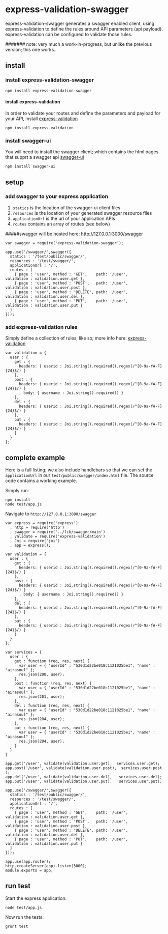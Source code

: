express-validation-swagger
==================

express-validation-swagger generates a swagger enabled client, using express-validation to define the rules around API parameters (api payload).  express-validation can be configured to validate those rules.


####### note: very much a work-in-progress, but unlike the previous version; this one works..

## install

### install express-validation-swagger

```npm install express-validation-swagger ```


####  install express-validation

In order to validate your routes and define the parameters and payload for your API, install [express-validation](https://www.npmjs.org/package/express-validation "express-validation")


```npm install express-validation ```


### install swagger-ui
You will need to install the swagger client; which contains the html pages that supprt a swagger api [swagger-ui](https://www.npmjs.org/package/swagger-ui "swagger-ui")


```npm install swagger-ui ```

## setup

### add swagger to your express application

1. `statics` is the location of the swagger-ui client files
2. `resources` is the location of your generated swagger resource files
3. `applicationUrl` is the url of your application APIs
4. `routes` contains an array of routes (see below)
 
#####swagger will be hosted here: http://127.0.0.1:3000/swagger

```
var swagger = require('express-validation-swagger');

app.use('/swagger/',swagger({
  statics : '/test/public/swagger/',
  resources : '/test/swagger/',
  applicationUrl : '/',
  routes : [
    { page : 'user', method : 'GET',    path: '/user',         validation : validation.user.get },
    { page : 'user', method : 'POST',   path: '/user',         validation : validation.user.post },
    { page : 'user', method : 'DELETE', path: '/user',         validation : validation.user.del },
    { page : 'user', method : 'PUT',    path: '/user',         validation : validation.user.put }
  ]
}));
```


### add express-validation rules
Simply define a collection of rules; like so; more info here: [express-validation](https://www.npmjs.org/package/express-validation "express-validation")

```
var validation = { 
  user : { 
    get : { 
      headers: { userid : Joi.string().required().regex(/^[0-9a-fA-F]{24}$/) }
    },
    post : { 
      headers: { userid : Joi.string().required().regex(/^[0-9a-fA-F]{24}$/) }
      , body: { username : Joi.string().required() }
    },
    del : { 
      headers: { userid : Joi.string().required().regex(/^[0-9a-fA-F]{24}$/) }
    },
    put : { 
      headers: { userid : Joi.string().required().regex(/^[0-9a-fA-F]{24}$/) }
    }
  }
};
```

##  complete example

Here is a full listing; we also include handlebars so that we can set the ```applicationUrl``` in our ```test/public/swagger/index.html``` file.   The source code contains a working example.

Simply run: 

```
npm install
node test/app.js
```

Navigate to `http://127.0.0.1:3000/swagger`


```
var express = require('express')
  , http = require('http')
  , swagger = require('../lib/swagger/main')
  , validate = require('express-validation')
  , Joi = require('joi')
  , app = express();

var validation = {
  user : { 
    get : { 
      headers: { userid : Joi.string().required().regex(/^[0-9a-fA-F]{24}$/) }
    },
    post : { 
      headers: { userid : Joi.string().required().regex(/^[0-9a-fA-F]{24}$/) }
      , body: { username : Joi.string().required() }
    },
    del : { 
      headers: { userid : Joi.string().required().regex(/^[0-9a-fA-F]{24}$/) }
    },
    put : { 
      headers: { userid : Joi.string().required().regex(/^[0-9a-fA-F]{24}$/) }
    }
  }
};

var services = {
  user : {
    get : function (req, res, next) {
      var user = { "userId" : "530d1d22be018c1121025be1", "name" : "airasoul" };
      res.json(200, user);
    },
    post : function (req, res, next) {
      var user = { "userId" : "530d1d22be018c1121025be1", "name" : "airasoul" };
      res.json(201, user);
    },
    del : function (req, res, next) {
      var user = { "userId" : "530d1d22be018c1121025be1", "name" : "airasoul" };
      res.json(204, user);
    },
    put : function (req, res, next) {
      var user = { "userId" : "530d1d22be018c1121025be1", "name" : "airasoul" };
      res.json(204, user);
    }
  }
}

app.get('/user', validate(validation.user.get),  services.user.get);
app.post('/user', validate(validation.user.post),  services.user.post );
app.del('/user', validate(validation.user.del),   services.user.del);
app.put('/user', validate(validation.user.put),   services.user.put);

app.use('/swagger/',swagger({
  statics : '/test/public/swagger/',
  resources : '/test/swagger/',
  applicationUrl : '/',
  routes : [
    { page : 'user', method : 'GET',    path: '/user',         validation : validation.user.get },
    { page : 'user', method : 'POST',   path: '/user',         validation : validation.user.post },
    { page : 'user', method : 'DELETE', path: '/user',         validation : validation.user.del },
    { page : 'user', method : 'PUT',    path: '/user',         validation : validation.user.put }
  ]
}));

app.use(app.router);
http.createServer(app).listen(3000);
module.exports = app;
```


## run test
Start the express application:

```node test/app.js```

Now run the tests:

```grunt test```
